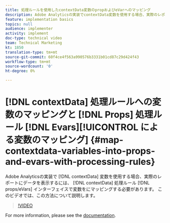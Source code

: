 ```yaml
---
title: 処理ルールを使用したcontextData変数のpropおよびeVarへのマッピング
description: Adobe Analyticsの実装でcontextData変数を使用する場合、実際のレポートにデータを表示するには、contextData変数を処理ルールインターフェイスのprop/eVarにマップする必要があります。 このビデオでは、この方法について説明します。
feature: implementation basics
topics: null
audience: implementer
activity: implement
doc-type: technical video
team: Technical Marketing
kt: 1850
translation-type: tm+mt
source-git-commit: 60f4ce4f563a990576b3331b01cd87c29d424f43
workflow-type: tm+mt
source-wordcount: '0'
ht-degree: 0%

---
```



# [!DNL contextData] 処理ルールへの変数のマッピングと [!DNL Props] 処理ルール [!DNL Evars][!UICONTROL による変数のマッピング] {#map-contextdata-variables-into-props-and-evars-with-processing-rules}

Adobe Analyticsの実装で [!DNL contextData] 変数を使用する場合、実際のレポートにデータを表示するには、 [!DNL contextData] 処理ルール [!DNL props/eVars] インターフェイスで変数をにマッピングする必要があります。 このビデオでは、この方法について説明します。

>[!VIDEO](https://video.tv.adobe.com/v/26124/?quality=12)

For more information, please see the [documentation](https://marketing.adobe.com/resources/help/ja_JP/reference/processing_rules.html).
